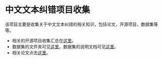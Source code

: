 # 中文文本纠错项目收集
该项目主要是收集关于中文文本纠错的相关知识，包括论文，开源项目，数据集等等。

- 相关的开源项目收集汇总在[这里](#开源项目)。
- 数据集的文件夹可见[这里](http://192.168.0.202/wuwx/chinese-corrector/-/tree/master/Dataset)，数据集的说明文档可见[这里](url)。
- 相关论文点击[这里](#论文)。

